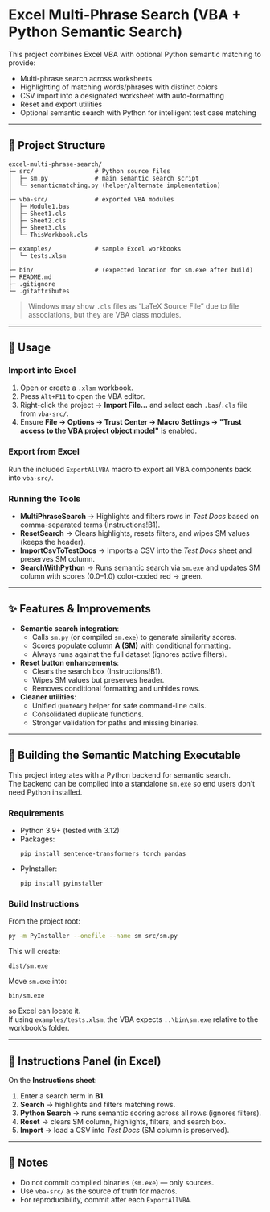 # Excel Multi-Phrase Search (VBA + Python Semantic Search)

This project combines Excel VBA with optional Python semantic matching to provide:

- Multi-phrase search across worksheets
- Highlighting of matching words/phrases with distinct colors
- CSV import into a designated worksheet with auto-formatting
- Reset and export utilities
- Optional semantic search with Python for intelligent test case matching

---

## 📂 Project Structure
```
excel-multi-phrase-search/
├─ src/                 # Python source files
│  ├─ sm.py             # main semantic search script
│  └─ semanticmatching.py (helper/alternate implementation)
│
├─ vba-src/             # exported VBA modules
│  ├─ Module1.bas
│  ├─ Sheet1.cls
│  ├─ Sheet2.cls
│  ├─ Sheet3.cls
│  └─ ThisWorkbook.cls
│
├─ examples/            # sample Excel workbooks
│  └─ tests.xlsm
│
├─ bin/                 # (expected location for sm.exe after build)
├─ README.md
├─ .gitignore
└─ .gitattributes
```

> Windows may show `.cls` files as “LaTeX Source File” due to file associations, but they are VBA class modules.

---

## 🚀 Usage

### Import into Excel
1. Open or create a `.xlsm` workbook.
2. Press `Alt+F11` to open the VBA editor.
3. Right-click the project → **Import File…** and select each `.bas`/`.cls` file from `vba-src/`.
4. Ensure **File → Options → Trust Center → Macro Settings → "Trust access to the VBA project object model"** is enabled.

### Export from Excel
Run the included `ExportAllVBA` macro to export all VBA components back into `vba-src/`.

### Running the Tools
- **MultiPhraseSearch** → Highlights and filters rows in *Test Docs* based on comma-separated terms (Instructions!B1).
- **ResetSearch** → Clears highlights, resets filters, and wipes SM values (keeps the header).
- **ImportCsvToTestDocs** → Imports a CSV into the *Test Docs* sheet and preserves SM column.
- **SearchWithPython** → Runs semantic search via `sm.exe` and updates SM column with scores (0.0–1.0) color-coded red → green.

---

## ✨ Features & Improvements

- **Semantic search integration**:
  - Calls `sm.py` (or compiled `sm.exe`) to generate similarity scores.
  - Scores populate column **A (SM)** with conditional formatting.
  - Always runs against the full dataset (ignores active filters).
- **Reset button enhancements**:
  - Clears the search box (Instructions!B1).
  - Wipes SM values but preserves header.
  - Removes conditional formatting and unhides rows.
- **Cleaner utilities**:
  - Unified `QuoteArg` helper for safe command-line calls.
  - Consolidated duplicate functions.
  - Stronger validation for paths and missing binaries.

---

## 🔧 Building the Semantic Matching Executable

This project integrates with a Python backend for semantic search.  
The backend can be compiled into a standalone `sm.exe` so end users don’t need Python installed.

### Requirements
- Python 3.9+ (tested with 3.12)
- Packages:
  ```
  pip install sentence-transformers torch pandas
  ```
- PyInstaller:
  ```
  pip install pyinstaller
  ```

### Build Instructions
From the project root:

```bash
py -m PyInstaller --onefile --name sm src/sm.py
```

This will create:

```
dist/sm.exe
```

Move `sm.exe` into:

```
bin/sm.exe
```

so Excel can locate it.  
If using `examples/tests.xlsm`, the VBA expects `..\bin\sm.exe` relative to the workbook’s folder.

---

## 📖 Instructions Panel (in Excel)

On the **Instructions sheet**:

1. Enter a search term in **B1**.
2. **Search** → highlights and filters matching rows.
3. **Python Search** → runs semantic scoring across all rows (ignores filters).
4. **Reset** → clears SM column, highlights, filters, and search box.
5. **Import** → load a CSV into *Test Docs* (SM column is preserved).

---

## 📝 Notes
- Do not commit compiled binaries (`sm.exe`) — only sources.  
- Use `vba-src/` as the source of truth for macros.  
- For reproducibility, commit after each `ExportAllVBA`.  
